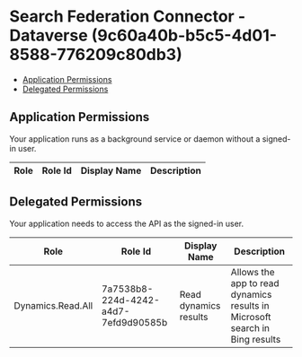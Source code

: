 # Search Federation Connector - Dataverse (9c60a40b-b5c5-4d01-8588-776209c80db3)
- [Application Permissions](#application-permissions)
- [Delegated Permissions](#delegated-permissions)

## Application Permissions
Your application runs as a background service or daemon without a signed-in user.

| Role | Role Id | Display Name | Description |
|---|---|---|---|

## Delegated Permissions
Your application needs to access the API as the signed-in user. 

| Role | Role Id | Display Name | Description |
|---|---|---|---|
| Dynamics.Read.All | 7a7538b8-224d-4242-a4d7-7efd9d90585b | Read dynamics results | Allows the app to read dynamics results in Microsoft search in Bing results |

